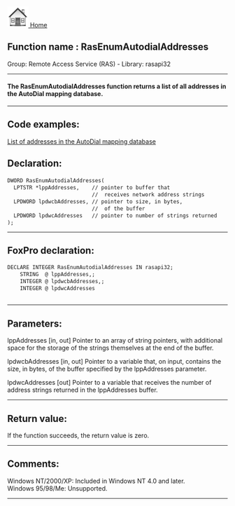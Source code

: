 [<img src="../../images/home.png"> Home ](https://github.com/VFPX/Win32API)  

## Function name : RasEnumAutodialAddresses
Group: Remote Access Service (RAS) - Library: rasapi32    
***  


#### The RasEnumAutodialAddresses function returns a list of all addresses in the AutoDial mapping database.
***  


## Code examples:
[List of addresses in the AutoDial mapping database](../../samples/sample_330.md)  

## Declaration:
```foxpro  
DWORD RasEnumAutodialAddresses(
  LPTSTR *lppAddresses,    // pointer to buffer that
                           //  receives network address strings
  LPDWORD lpdwcbAddresses, // pointer to size, in bytes,
                           //  of the buffer
  LPDWORD lpdwcAddresses   // pointer to number of strings returned
);  
```  
***  


## FoxPro declaration:
```foxpro  
DECLARE INTEGER RasEnumAutodialAddresses IN rasapi32;
	STRING  @ lppAddresses,;
	INTEGER @ lpdwcbAddresses,;
	INTEGER @ lpdwcAddresses
  
```  
***  


## Parameters:
lppAddresses 
[in, out] Pointer to an array of string pointers, with additional space for the storage of the strings themselves at the end of the buffer. 

lpdwcbAddresses 
[in, out] Pointer to a variable that, on input, contains the size, in bytes, of the buffer specified by the lppAddresses parameter. 

lpdwcAddresses 
[out] Pointer to a variable that receives the number of address strings returned in the lppAddresses buffer.   
***  


## Return value:
If the function succeeds, the return value is zero.  
***  


## Comments:
Windows NT/2000/XP: Included in Windows NT 4.0 and later.  
Windows 95/98/Me: Unsupported.  
  
***  

